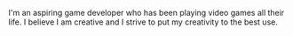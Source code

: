 I'm an aspiring game developer who has been playing video games all their life. I believe I am creative and I strive to put my creativity to the best use.
<!---
thequietkid79/thequietkid79 is a ✨ special ✨ repository because its `README.md` (this file) appears on your GitHub profile.
You can click the Preview link to take a look at your changes.
--->
